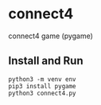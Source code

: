 # connect4
connect4 game (pygame)

## Install and Run

    python3 -m venv env 
    pip3 install pygame
    python3 connect4.py